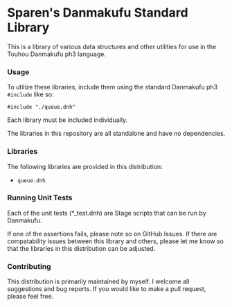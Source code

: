 # Sparen's Danmakufu Standard Library

This is a library of various data structures and other utilities for use in the Touhou Danmakufu ph3 language.

### Usage

To utilize these libraries, include them using the standard Danmakufu ph3 `#include` like so:

```
#include "./queue.dnh"
```

Each library must be included individually.

The libraries in this repository are all standalone and have no dependencies.

### Libraries

The following libraries are provided in this distribution:

* `queue.dnh`

### Running Unit Tests

Each of the unit tests (*_test.dnh) are Stage scripts that can be run by Danmakufu.

If one of the assertions fails, please note so on GitHub Issues. If there are compatability issues between this library and others, please let me know so that the libraries in this distribution can be adjusted.

### Contributing

This distribution is primarily maintained by myself. I welcome all suggestions and bug reports. If you would like to make a pull request, please feel free.
